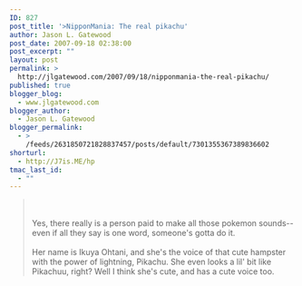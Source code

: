 ```yaml
---
ID: 827
post_title: '>NipponMania: The real pikachu'
author: Jason L. Gatewood
post_date: 2007-09-18 02:38:00
post_excerpt: ""
layout: post
permalink: >
  http://jlgatewood.com/2007/09/18/nipponmania-the-real-pikachu/
published: true
blogger_blog:
  - www.jlgatewood.com
blogger_author:
  - Jason L. Gatewood
blogger_permalink:
  - >
    /feeds/2631850721828837457/posts/default/7301355367389836602
shorturl:
  - http://J7is.ME/hp
tmac_last_id:
  - ""
---
```

><div></div> <br /><br />Yes, there really is a person paid to make all those pokemon sounds-- even if all they say is one word, someone's gotta do it.<br /><br />Her name is Ikuya Ohtani, and she's the voice of that cute hampster with the power of lightning, Pikachu.  She even looks a lil' bit like Pikachuu, right?  Well I think she's cute, and has a cute voice too.